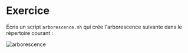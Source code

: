 
# Exercice

Écris un script `arborescence.sh` qui crée l'arborescence suivante dans le répertoire courant :

![arborescence](./assets/Pour_ranger.png)
